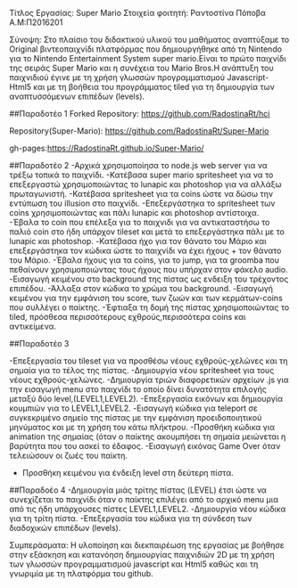 Τίτλος Εργασίας: Super Mario
Στοιχεία φοιτητή: Ραντοστίνα Πόποβα Α.Μ:Π2016201

Σύνοψη:
Στο πλαίσιο του διδακτικού υλικού του μαθήματος αναπτύξαμε το Original βιντεοπαιχνίδι πλατφόρμας που δημιουργήθηκε από τη Nintendo για το Nintendo Entertainment System super mario.Είναι το πρώτο παιχνίδι της σειράς Super Mario και η συνέχεια του Mario Bros.Η ανάπτυξη του παιχνιδιού έγινε με τη χρήση γλωσσών προγραμματισμού Javascript-Html5 και με τη βοήθεια του προγράμματος tiled για τη δημιουργία των αναπτυσσόμενων επιπέδων (levels).

##Παραδοτέο 1 Forked Repository: 
https://github.com/RadostinaRt/hci

Repository(Super-Mario): https://github.com/RadostinaRt/Super-Mario 

gh-pages:https://RadostinaRt.github.io/Super-Mario/

##Παραδοτέο 2
-Αρχικά χρησιμοποίησα το node.js web server για να τρέξω τοπικά το παιχνίδι.
-Κατέβασα super mario spritesheet για να το επεξεργαστώ χρησιμοποιώντας το lunapic και photoshop για να αλλάξω πρωταγωνιστή.
-Κατέβασα spritesheet για τα coins ώστε να δώσω την εντύπωση του illusion στο παιχνίδι.
-Επεξεργάστηκα το spritesheet των coins χρησιμοποιώντας και πάλι lunapic και photoshop αντίστοιχα.
-Έβαλα το coin που επέλεξα για το παιχνιδι για να αντικαταστήσω το παλιό coin στο ήδη υπάρχον tileset και μετά το επεξεργάστηκα     πάλι με το lunapic και photoshop.
-Κατέβασα ήχο για τον θάνατο του Μάριο και επεξεργάστηκα τον κώδικα ώστε το παιχνίδι να έχει ήχους + τον θάνατο του Μάριο.
-Έβαλα ήχους για τα coins, για το jump, για τα groomba που πεθαίνουν χρησιμοποιώντας τους ήχους που υπήρχαν στον φάκελο audio.
-Εισαγωγή κειμένου στο background της πίστας  ως ενδειξη του τρέχοντος επιπέδου.
-Άλλαξα στον κώδικα το χρώμα του background.
-Εισαγωγή κειμένου για την εμφάνιση του score, των ζωών και των κερμάτων-coins που συλλέγει ο παίκτης.
-Έφτιαξα τη δομή της πίστας χρησιμοποιώντας το tiled, πρόσθεσα περισσότερους εχθρούς,περισσότερα coins και αντικείμενα.

##Παραδοτέο 3

-Eπεξεργασία του tileset για να προσθέσω νέους εχθρούς-χελώνες και τη σημαία για το τέλος της πίστας.
-Δημιουργία νέου spritesheet για τους νέους εχθρούς-χελώνες.
-Δημιουργία  τριών διαφορετικών αρχείων .js για την εισαγωγή menu στο παιχνίδι το οποίο δίνει δυνατότητα επιλογής μεταξύ δύο level,(LEVEL1,LEVEL2).
-Eπεξεργασία εικόνων και δημιουργία κουμπιών για το LEVEL1,LEVEL2.
-Εισαγωγή κώδικα για teleport σε συγκεκριμένο σημείο της πίστας με την εμφάνιση προειδοποιητικού μηνύματος και με τη χρήση του κάτω πλήκτρου.
-Προσθήκη κώδικα για animation της σημαίας (όταν ο παίκτης ακουμπήσει τη σημαία μειώνεται η βαρύτητα που του ασκεί το έδαφος.
-Εισαγωγή εικόνας Game Over όταν τελειώσουν οι ζωές του παίκτη.
- Προσθήκη κειμένου για ένδειξη level στη δεύτερη πίστα.

##Παραδοέο 4
-Δημιουργία μιάς τρίτης πίστας (LEVEL) έτσι ώστε να συνεχίζεται το παιχνίδι όταν ο παίκτης επιλέγει από το αρχικό menu μια από τις ήδη υπάρχουσες πίστες LEVEL1,LEVEL2.
-Δημιουργία νέου κώδικα για τη τρίτη πίστα.
-Επεξεργασία του κώδικα για τη σύνδεση των διαδοχικών επιπέδων (levels).

Συμπεράσματα:
Η υλοποίηση και διεκπαιρέωση της εργασίας με βοήθησε στην εξάσκηση και κατανόηση δημιουργίας παιχνιδιών 2D με τη χρήση των γλωσσών προγραμματισμού javascript και Html5 καθώς και τη γνωριμία με τη πλατφόρμα του github.
